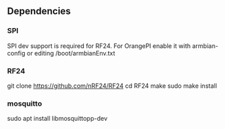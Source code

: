 
## Dependencies

### SPI

SPI dev support is required for RF24.
For OrangePI enable it with armbian-config or editing /boot/armbianEnv.txt

### RF24

git clone https://github.com/nRF24/RF24
cd RF24
make
sudo make install

### mosquitto

sudo apt install libmosquittopp-dev

